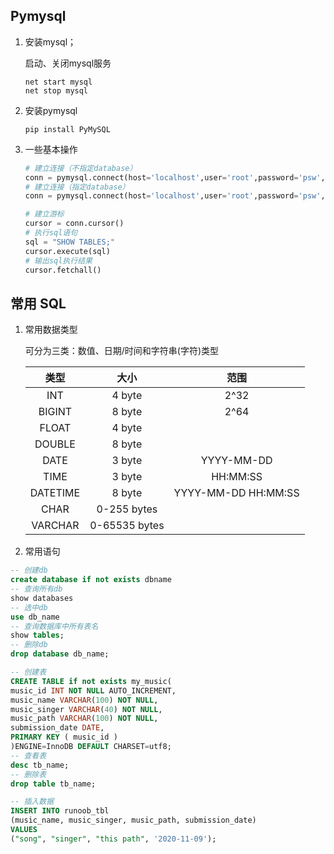 ## Pymysql

1. 安装mysql；

   启动、关闭mysql服务

   ```
   net start mysql
   net stop mysql
   ```

   

2. 安装pymysql

   ```shell
   pip install PyMySQL
   ```

3. 一些基本操作

   ```python
   # 建立连接（不指定database）
   conn = pymysql.connect(host='localhost',user='root',password='psw',charset='utf8mb4')
   # 建立连接（指定database）
   conn = pymysql.connect(host='localhost',user='root',password='psw',charset='utf8mb4',database='db_name')
   
   # 建立游标
   cursor = conn.cursor()
   # 执行sql语句
   sql = "SHOW TABLES;"
   cursor.execute(sql)
   # 输出sql执行结果
   cursor.fetchall()
   ```

## 常用 SQL

1. 常用数据类型

   可分为三类：数值、日期/时间和字符串(字符)类型

   |   类型   |     大小      |        范围         |
   | :------: | :-----------: | :-----------------: |
   |   INT    |    4 byte     |        2^32         |
   |  BIGINT  |    8 byte     |        2^64         |
   |  FLOAT   |    4 byte     |                     |
   |  DOUBLE  |    8 byte     |                     |
   |   DATE   |    3 byte     |     YYYY-MM-DD      |
   |   TIME   |    3 byte     |      HH:MM:SS       |
   | DATETIME |    8 byte     | YYYY-MM-DD HH:MM:SS |
   |   CHAR   |  0-255 bytes  |                     |
   | VARCHAR  | 0-65535 bytes |                     |

   

2. 常用语句

```sql
-- 创建db
create database if not exists dbname
-- 查询所有db
show databases
-- 选中db
use db_name
-- 查询数据库中所有表名
show tables;
-- 删除db
drop database db_name;

-- 创建表
CREATE TABLE if not exists my_music(
music_id INT NOT NULL AUTO_INCREMENT,
music_name VARCHAR(100) NOT NULL,
music_singer VARCHAR(40) NOT NULL,
music_path VARCHAR(100) NOT NULL,
submission_date DATE,
PRIMARY KEY ( music_id )
)ENGINE=InnoDB DEFAULT CHARSET=utf8;
-- 查看表
desc tb_name;
-- 删除表
drop table tb_name;

-- 插入数据
INSERT INTO runoob_tbl
(music_name, music_singer, music_path, submission_date)
VALUES
("song", "singer", "this path", '2020-11-09');
```

